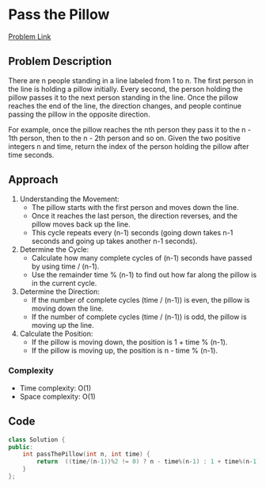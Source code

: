 # Pass the Pillow
[Problem Link](https://leetcode.com/problems/pass-the-pillow/description/)

## Problem Description

There are n people standing in a line labeled from 1 to n. The first person in the line is holding a pillow initially. Every second, the person holding the pillow passes it to the next person standing in the line. Once the pillow reaches the end of the line, the direction changes, and people continue passing the pillow in the opposite direction.

For example, once the pillow reaches the nth person they pass it to the n - 1th person, then to the n - 2th person and so on.
Given the two positive integers n and time, return the index of the person holding the pillow after time seconds.

## Approach

1. Understanding the Movement:
    - The pillow starts with the first person and moves down the line.
    - Once it reaches the last person, the direction reverses, and the pillow moves back up the line.
    - This cycle repeats every (n-1) seconds (going down takes n-1 seconds and going up takes another n-1 seconds).
2. Determine the Cycle:
    - Calculate how many complete cycles of (n-1) seconds have passed by using time / (n-1).
    - Use the remainder time % (n-1) to find out how far along the pillow is in the current cycle.
3. Determine the Direction:
    - If the number of complete cycles (time / (n-1)) is even, the pillow is moving down the line.
    - If the number of complete cycles (time / (n-1)) is odd, the pillow is moving up the line.
4. Calculate the Position:
    - If the pillow is moving down, the position is 1 + time % (n-1).
    - If the pillow is moving up, the position is n - time % (n-1).

### Complexity

- Time complexity: O(1)
- Space complexity: O(1)

## Code

```cpp
class Solution {
public:
    int passThePillow(int n, int time) {
        return  ((time/(n-1))%2 != 0) ? n - time%(n-1) : 1 + time%(n-1);
    }
};